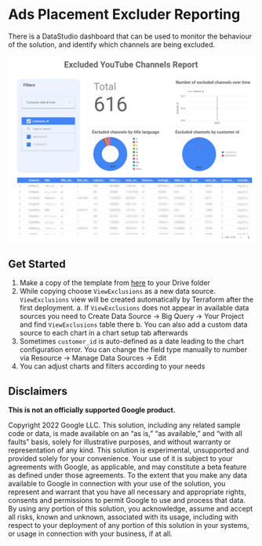 # Ads Placement Excluder Reporting

There is a DataStudio dashboard that can be used to monitor the behaviour of the
solution, and identify which channels are being excluded.

![Google Ads Account Architecture Diagram](
./images/ape-datastudio-report-example.png)

## Get Started

1. Make a copy of the template from [here](
   https://datastudio.google.com/reporting/4a616bed-85e9-4794-a748-721051c10755)
   to your Drive folder
2. While copying choose `ViewExclusions` as a new data source. `ViewExclusions`
   view will be created automatically by Terraform after the first deployment.
   a. If `ViewExclusions` does not appear in available data sources you need to
   Create Data Source -> Big Query -> Your Project and find `ViewExclusions`
   table there b. You can also add a custom data source to each chart in a chart
   setup tab afterwards
3. Sometimes `customer_id` is auto-defined as a date leading to the chart
   configuration error. You can change the field type manually to number via
   Resource -> Manage Data Sources -> Edit
4. You can adjust charts and filters according to your needs

## Disclaimers

__This is not an officially supported Google product.__

Copyright 2022 Google LLC. This solution, including any related sample code or
data, is made available on an “as is,” “as available,” and “with all faults”
basis, solely for illustrative purposes, and without warranty or representation
of any kind. This solution is experimental, unsupported and provided solely for
your convenience. Your use of it is subject to your agreements with Google, as
applicable, and may constitute a beta feature as defined under those agreements.
To the extent that you make any data available to Google in connection with your
use of the solution, you represent and warrant that you have all necessary and
appropriate rights, consents and permissions to permit Google to use and process
that data. By using any portion of this solution, you acknowledge, assume and
accept all risks, known and unknown, associated with its usage, including with
respect to your deployment of any portion of this solution in your systems, or
usage in connection with your business, if at all.
